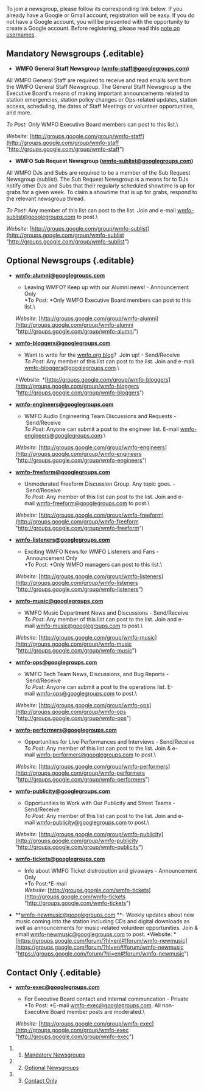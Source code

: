 To join a newsgroup, please follow its corresponding link below. If you
already have a Google or Gmail account, registration will be easy. If
you do not have a Google account, you will be presented with the
opportunity to create a Google account. Before registering, please read
this [note on
usernames](https://wiki.wmfo.org/Staff_Info/Staff_Usernames "Staff Info/Staff Usernames").

Mandatory Newsgroups {.editable}
--------------------

-   **WMFO General Staff Newsgroup
    ([wmfo-staff@googlegroups.com](mailto:wmfo-staff@googlegroups.com "mailto:wmfo-staff@googlegroups.com"))**

All WMFO General Staff are required to receive and read emails sent from
the WMFO General Staff Newsgroup. The General Staff Newsgroup is the
Executive Board's means of making important announcements related to
station emergencies, station policy changes or Ops-related updates,
station access, scheduling, the dates of Staff Meetings or volunteer
opportunities, and more.

*To Post:* Only WMFO Executive Board members can post to this list.\

*Website:* [http://groups.google.com/group/wmfo-staff](http://groups.google.com/group/wmfo-staff "http://groups.google.com/group/wmfo-staff")

-   **WMFO Sub Request Newsgroup
    ([wmfo-sublist@googlegroups.com](mailto:wmfo-sublist@googlegroups.com "mailto:wmfo-sublist@googlegroups.com"))**

All WMFO DJs and Subs are required to be a member of the Sub Request
Newsgroup (sublist). The Sub Request Newsgroup is a means for to DJs
notify other DJs and Subs that their regularly scheduled showtime is up
for grabs for a given week. To claim a showtime that is up for grabs,
respond to the relevant newsgroup thread.

*To Post:* Any member of this list can post to the list. Join and
e-mail [wmfo-sublist@googlegroups.com](mailto:wmfo-sublist@googlegroups.com "mailto:wmfo-sublist@googlegroups.com") to
post.\

*Website:* [http://groups.google.com/group/wmfo-sublist](http://groups.google.com/group/wmfo-sublist "http://groups.google.com/group/wmfo-sublist")

Optional Newsgroups {.editable}
-------------------

-   **[wmfo-alumni@googlegroups.com](mailto:wmfo-alumni@googlegroups.com "mailto:wmfo-alumni@googlegroups.com")**
    - Leaving WMFO? Keep up with our Alumni news! - Announcement Only\
     *To Post: *Only WMFO Executive Board members can post to this
    list.\

    *Website:* [http://groups.google.com/group/wmfo-alumni](http://groups.google.com/group/wmfo-alumni "http://groups.google.com/group/wmfo-alumni")
-   **[wmfo-bloggers@googlegroups.com](mailto:wmfo-bloggers@googlegroups.com "mailto:wmfo-bloggers@googlegroups.com")**
    - Want to write for the [wmfo.org
    blog](http://www.wmfo.org/?cat=6 "http://www.wmfo.org/?cat=6")?
     Join up! - Send/Receive\
     *To Post:* Any member of this list can post to the list. Join and
    e-mail
    [wmfo-bloggers@googlegroups.com](mailto:wmfo-bloggers@googlegroups.com "mailto:wmfo-bloggers@googlegroups.com").\

    *Website: *[http://groups.google.com/group/wmfo-bloggers](http://groups.google.com/group/wmfo-bloggers "http://groups.google.com/group/wmfo-bloggers")
-   **[wmfo-engineers@googlegroups.com](mailto:wmfo-engineers@googlegroups.com "mailto:wmfo-engineers@googlegroups.com")**
    - WMFO Audio Engineering Team Discussions and Requests
    - Send/Receive\
     *To Post:* Anyone can submit a post to the engineer list.
    E-mail [wmfo-engineers@googlegroups.com](mailto:wmfo-engineers@googlegroups.com "mailto:wmfo-engineers@googlegroups.com").\

    *Website:* [http://groups.google.com/group/wmfo-engineers](http://groups.google.com/group/wmfo-engineers "http://groups.google.com/group/wmfo-engineers")
-   **[wmfo-freeform@googlegroups.com](mailto:wmfo-freeform@googlegroups.com "mailto:wmfo-freeform@googlegroups.com")**
    - Unmoderated Freeform Discussion Group. Any topic
    goes. - Send/Receive\
     *To Post:* Any member of this list can post to the list. Join and
    e-mail [wmfo-freeform@googlegroups.com](mailto:wmfo-freeform@googlegroups.com "mailto:wmfo-freeform@googlegroups.com") to
    post.\

    *Website:* [http://groups.google.com/group/wmfo-freeform](http://groups.google.com/group/wmfo-freeform "http://groups.google.com/group/wmfo-freeform")
-   **[wmfo-listeners@googlegroups.com](mailto:wmfo-listeners@googlegroups.com "mailto:wmfo-listeners@googlegroups.com")**
    - Exciting WMFO News for WMFO Listeners and Fans - Announcement
    Only\
     *To Post: *Only WMFO managers can post to this list.\

    *Website:* [http://groups.google.com/group/wmfo-listeners](http://groups.google.com/group/wmfo-listeners "http://groups.google.com/group/wmfo-listeners")
-   **[wmfo-music@googlegroups.com](mailto:wmfo-music@googlegroups.com "mailto:wmfo-music@googlegroups.com")**
    - WMFO Music Department News and Discussions - Send/Receive\
     *To Post:* Any member of this list can post to the list. Join and
    e-mail [wmfo-music@googlegroups.com](mailto:wmfo-music@googlegroups.com "mailto:wmfo-music@googlegroups.com") to
    post.\

    *Website:* [http://groups.google.com/group/wmfo-music](http://groups.google.com/group/wmfo-music "http://groups.google.com/group/wmfo-music")
-   **[wmfo-ops@googlegroups.com](mailto:wmfo-ops@googlegroups.com "mailto:wmfo-ops@googlegroups.com")**
    - WMFO Tech Team News, Discussions, and Bug Reports - Send/Receive\
     *To Post:* Anyone can submit a post to the operations list.
    E-mail [wmfo-ops@googlegroups.com](mailto:wmfo-ops@googlegroups.com "mailto:wmfo-ops@googlegroups.com") to
    post.\

    *Website:* [http://groups.google.com/group/wmfo-ops](http://groups.google.com/group/wmfo-ops "http://groups.google.com/group/wmfo-ops")
-   **[wmfo-performers@googlegroups.com](mailto:wmfo-performers@googlegroups.com "mailto:wmfo-performers@googlegroups.com")**
    - Opportunities for Live Performances and Interviews - Send/Receive\
     *To Post:* Any member of this list can post to the list. Join &
    e-mail [wmfo-performers@googlegroups.com](mailto:wmfo-performers@googlegroups.com "mailto:wmfo-performers@googlegroups.com") to
    post.\

    *Website:* [http://groups.google.com/group/wmfo-performers](http://groups.google.com/group/wmfo-performers "http://groups.google.com/group/wmfo-performers")
-   **[wmfo-publicity@googlegroups.com](mailto:wmfo-publicity@googlegroups.com "mailto:wmfo-publicity@googlegroups.com")**
    - Opportunities to Work with Our Publicity and Street Teams -
    Send/Receive\
     *To Post:* Any member of this list can post to the list. Join and
    e-mail [wmfo-publicity@googlegroups.com](mailto:wmfo-publicity@googlegroups.com "mailto:wmfo-publicity@googlegroups.com") to
    post.\

    *Website:* [http://groups.google.com/group/wmfo-publicity](http://groups.google.com/group/wmfo-publicity "http://groups.google.com/group/wmfo-publicity")
-   [**wmfo-tickets@googlegroups.com**](mailto:wmfo-tickets@googlegroups.com "mailto:wmfo-tickets@googlegroups.com")
    - Info about WMFO Ticket distrobution and givaways - Announcement
    Only\
     *To Post:*E-mail \
     *Website:*
    [http://groups.google.com/wmfo-tickets](http://groups.google.com/wmfo-tickets "http://groups.google.com/wmfo-tickets")
-   **[wmfo-newmusic@googlegroups.com](mailto:wmfo-newmusic@googlegroups.com "wmfo-newmusic@googlegroups.com") **-
    Weekly updates about new music coming into the station including CDs
    and digital downloads as well as announcements for music-related
    volunteer opportunities. Join & email
    [wmfo-newmusic@googlegroups.com](mailto:wmfo-newmusic@googlegroups.com "wmfo-newmusic@googlegroups.com")
    to
    post. *Website: *[https://groups.google.com/forum/?hl=en\#!forum/wmfo-newmusic](https://groups.google.com/forum/?hl=en#!forum/wmfo-newmusic "https://groups.google.com/forum/?hl=en#!forum/wmfo-newmusic")

Contact Only {.editable}
------------

-   [**wmfo-exec@googlegroups.com**](mailto:wmfo-exec@googlegroups.com "mailto:wmfo-exec@googlegroups.com")
    - For Executive Board contact and internal communcation - Private\
     *To Post: *E-mail
    [wmfo-exec@googlegroups.com](mailto:wmfo-exec@googlegroups.com "mailto:wmfo-exec@googlegroups.com").
    All non-Executive Board member posts are moderated.\

    *Website:* [http://groups.google.com/group/wmfo-exec](http://groups.google.com/group/wmfo-exec "http://groups.google.com/group/wmfo-exec")

1.  1. [Mandatory Newsgroups](#Mandatory_Newsgroups)
2.  2. [Optional Newsgroups](#Optional_Newsgroups)
3.  3. [Contact Only](#Contact_Only)

